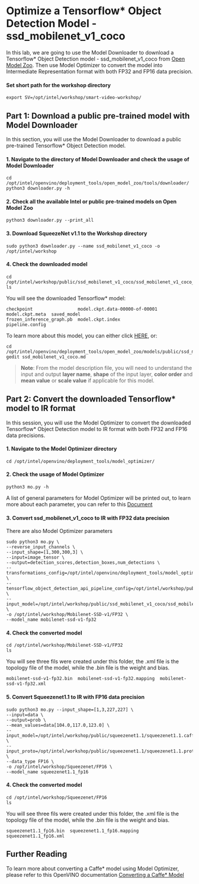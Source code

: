 # Optimize a Tensorflow* Object Detection Model - ssd_mobilenet_v1_coco

In this lab, we are going to use the Model Downloader to download a Tensorflow* Object Detection model - ssd_mobilenet_v1_coco from [Open Model Zoo](https://github.com/openvinotoolkit/open_model_zoo). Then use Model Optimizer to convert the model into Intermediate Representation format with both FP32 and FP16 data precision.  

#### Set short path for the workshop directory

	export SV=/opt/intel/workshop/smart-video-workshop/
    
## Part 1: Download a public pre-trained model with Model Downloader

In this section, you will use the Model Downloader to download a public pre-trained Tensorflow* Object Detection model.

#### 1. Navigate to the directory of Model Downloader and check the usage of Model Downloader
 	
	cd /opt/intel/openvino/deployment_tools/open_model_zoo/tools/downloader/
	python3 downloader.py -h

#### 2. Check all the available Intel or public pre-trained models on Open Model Zoo

	python3 downloader.py --print_all

#### 3. Download SqueezeNet v1.1 to the Workshop directory

	sudo python3 downloader.py --name ssd_mobilenet_v1_coco -o /opt/intel/workshop
	
#### 4. Check the downloaded model

	cd /opt/intel/workshop/public/ssd_mobilenet_v1_coco/ssd_mobilenet_v1_coco_2018_01_28
	ls

You will see the downloaded Tensorflow* model:

	checkpoint                 model.ckpt.data-00000-of-00001  model.ckpt.meta  saved_model
	frozen_inference_graph.pb  model.ckpt.index                pipeline.config

To learn more about this model, you can either click [HERE](https://github.com/openvinotoolkit/open_model_zoo/blob/master/models/public/ssd_mobilenet_v1_coco/ssd_mobilenet_v1_coco.md), or:

	cd /opt/intel/openvino/deployment_tools/open_model_zoo/models/public/ssd_mobilenet_v1_coco
	gedit ssd_mobilenet_v1_coco.md  

> **Note**: From the model description file, you will need to understand the input and output **layer name**, **shape** of the input layer, **color order** and **mean value** or **scale value** if applicable for this model.

## Part 2: Convert the downloaded Tensorflow* model to IR format

In this session, you will use the Model Optimizer to convert the downloaded Tensorflow* Object Detection model to IR format with both FP32 and FP16 data precisions.

#### 1. Navigate to the Model Optimizer directory

	cd /opt/intel/openvino/deployment_tools/model_optimizer/

#### 2. Check the usage of Model Optimizer

	python3 mo.py -h

A list of general parameters for Model Optimizer will be printed out, to learn more about each parameter, you can refer to this [Document](https://docs.openvinotoolkit.org/latest/openvino_docs_MO_DG_prepare_model_convert_model_Converting_Model_General.html)

#### 3. Convert ssd_mobilenet_v1_coco to IR with FP32 data precision
There are also Model Optimizer parameters

	sudo python3 mo.py \
	--reverse_input_channels \
	--input_shape=[1,300,300,3] \
	--input=image_tensor \
	--output=detection_scores,detection_boxes,num_detections \
	--transformations_config=/opt/intel/openvino/deployment_tools/model_optimizer/extensions/front/tf/ssd_v2_support.json \
	--tensorflow_object_detection_api_pipeline_config=/opt/intel/workshop/public/ssd_mobilenet_v1_coco/ssd_mobilenet_v1_coco_2018_01_28/pipeline.config \
	--input_model=/opt/intel/workshop/public/ssd_mobilenet_v1_coco/ssd_mobilenet_v1_coco_2018_01_28/frozen_inference_graph.pb \
	-o /opt/intel/workshop/Mobilenet-SSD-v1/FP32 \
	--model_name mobilenet-ssd-v1-fp32

#### 4. Check the converted model 
	
	cd /opt/intel/workshop/Mobilenet-SSD-v1/FP32
	ls
	
You will see three fils were created under this folder, the .xml file is the topology file of the model, while the .bin file is the weight and bias.

	mobilenet-ssd-v1-fp32.bin  mobilenet-ssd-v1-fp32.mapping  mobilenet-ssd-v1-fp32.xml

#### 5. Convert Squeezenet1.1 to IR with FP16 data precision

	sudo python3 mo.py --input_shape=[1,3,227,227] \
	--input=data \
	--output=prob \
	--mean_values=data[104.0,117.0,123.0] \
	--input_model=/opt/intel/workshop/public/squeezenet1.1/squeezenet1.1.caffemodel \
	--input_proto=/opt/intel/workshop/public/squeezenet1.1/squeezenet1.1.prototxt \
	--data_type FP16 \
	-o /opt/intel/workshop/Squeezenet/FP16 \
	--model_name squeezenet1.1_fp16

#### 4. Check the converted model 
	
	cd /opt/intel/workshop/Squeezenet/FP16
	ls
	
You will see three fils were created under this folder, the .xml file is the topology file of the model, while the .bin file is the weight and bias.

	squeezenet1.1_fp16.bin  squeezenet1.1_fp16.mapping  squeezenet1.1_fp16.xml

## Further Reading
To learn more about converting a Caffe* model using Model Optimizer, please refer to this OpenVINO documentation [Converting a Caffe* Model](https://docs.openvinotoolkit.org/latest/openvino_docs_MO_DG_prepare_model_convert_model_Convert_Model_From_Caffe.html)
